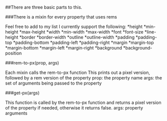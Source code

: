 ##There are three basic parts to this.


###There is a mixin for every property that uses rems

Feel free to add to my list
I currently support the following:
*height
*min-height
*max-height
*width
*min-width
*max-width
*font
*font-size
*line-height
*border
*border-width
*outline
*outline-width
*padding
*padding-top
*padding-bottom
*padding-left
*padding-right
*margin
*margin-top
*margin-bottom
*margin-left
*margin-right
*background
*background-position


###rem-to-px(prop, args)

Each mixin calls the rem-to-px function
This prints out a pixel version, followed by a rem version of the property
prop: the property name
args: the set of arguments being passed to the property


###get-px(args)

This function is called by the rem-to-px function and returns a pixel version of the property if needed, otherwise it returns false.
args: property arguments
